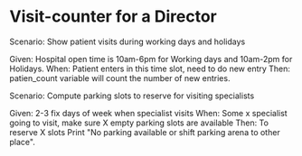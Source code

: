 # Visit-counter for a Director

Scenario: Show patient visits during working days and holidays

  Given: Hospital open time is 10am-6pm for Working days and 10am-2pm for Holidays.
  When: Patient enters in this time slot, need to do new entry
  Then: patien_count variable will count the number of new entries.

Scenario: Compute parking slots to reserve for visiting specialists

  Given: 2-3 fix days of week when specialist visits
  When: Some x specialist going to visit, make sure X empty parking slots are available
  Then: To reserve X slots Print "No parking available or shift parking arena to other place".
